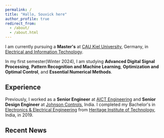```yaml
---
permalink: /
title: "Hallo, Souvick here"
author_profile: true
redirect_from: 
  - /about/
  - /about.html
---
```


I am currently pursuing a **Master's** at [CAU Kiel University](https://www.tf.uni-kiel.de/etit/instetit/en?set_language=en), Germany, in [Electrical and Information Technology](https://www.tf.uni-kiel.de/etit/instetit/en?set_language=en). 

In my first semester(Winter 2024), I am studying **Advanced Digital Signal Processing**, **Pattern Recognition and Machine Learning**, **Optimization and Optimal Control**, and **Essential Numerical Methods**.





Experience
------
Previously, I worked as a **Senior Engineer** at [AICT Engineering](https://www.innovativecontroltech.com/) and **Senior Design Engineer** at [Johnson Controls](https://www.johnsoncontrols.com/), India. I completed my Bachelor's in [Electronics & Electrical Engineering](https://heritageit.edu/AEIE.aspx) from [Heritage Institute of Technology](https://heritageit.edu/), India, in 2019.


Recent News
------